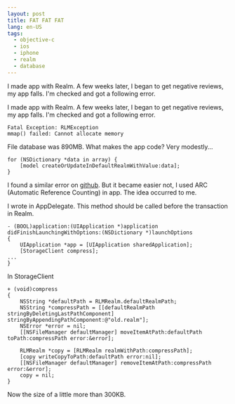 ```yaml
---
layout: post
title: FAT FAT FAT
lang: en-US
tags:
  - objective-c
  - ios
  - iphone
  - realm
  - database
---
```

I made app with Realm. A few weeks later, I began to get negative reviews, my app falls. I'm checked and got a following error.

<!--more-->

I made app with Realm. A few weeks later, I began to get negative reviews, my app falls. I'm checked and got a following error.

```
Fatal Exception: RLMException
mmap() failed: Cannot allocate memory
```

File database was 890MB. What makes the app code? Very modestly...

```
for (NSDictionary *data in array) {
    [model createOrUpdateInDefaultRealmWithValue:data];
}
```

I found a similar error on [github](https://github.com/realm/realm-cocoa/issues/1159). But it became easier not, I used ARC (Automatic Reference Counting) in app. The idea occurred to me.

I wrote in AppDelegate. This method should be called before the transaction in Realm.

```
- (BOOL)application:(UIApplication *)application didFinishLaunchingWithOptions:(NSDictionary *)launchOptions
{
    UIApplication *app = [UIApplication sharedApplication];
    [StorageClient compress];
...
}
```

In StorageClient

```
+ (void)compress
{
    NSString *defaultPath = RLMRealm.defaultRealmPath;
    NSString *compressPath = [[defaultRealmPath stringByDeletingLastPathComponent] stringByAppendingPathComponent:@"old.realm"];
    NSError *error = nil;
    [[NSFileManager defaultManager] moveItemAtPath:defaultPath toPath:compressPath error:&error];

    RLMRealm *copy = [RLMRealm realmWithPath:compressPath];
    [copy writeCopyToPath:defaultPath error:nil];
    [[NSFileManager defaultManager] removeItemAtPath:compressPath error:&error];
    copy = nil;
}
```
Now the size of a little more than 300KB.
